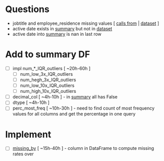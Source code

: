# Questions
- jobtitle and employee_residence missing values [ [calls from][notebook] | [dataset][dataset] ]
- active date exists in [summary][notebook] but not in [dataset][dataset]
- active date into [summary][notebook] is nan in last row

# Add to summary DF
- [ ] impl num_*_IQR_outliers [ ~20h-60h ]
  - [ ] num_low_3x_IQR_outliers
  - [ ] num_hegh_3x_IQR_outliers
  - [ ] num_low_10x_IQR_outliers
  - [ ] num_high_10x_IQR_outliers

- [ ] decimal_col [ ~4h-10h ] - in [summary][notebook] all has False
- [ ] dtype [ ~4h-10h ]
- [ ] perc_most_freq [ ~10h-30h ] - need to find count of most frequency values for all columns and get the percentage in one query

# Implement
- [ ] [missing_by](https://github.com/doordash-oss/DataQualityReport/blob/main/dataqualityreport/dataqualityreport.py#L127) [ ~15h-40h ] - column in DataFrame to compute missing rates over

[notebook]: https://github.com/doordash-oss/DataQualityReport/blob/main/tutorial.ipynb
[dataset]: https://github.com/doordash-oss/DataQualityReport/blob/main/tests/ds_salaries.csv